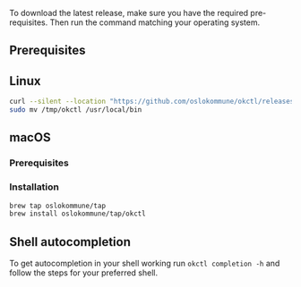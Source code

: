 To download the latest release, make sure you have the required pre-requisites. Then run the command matching your
operating system.

## Prerequisites

## Linux

```bash
curl --silent --location "https://github.com/oslokommune/okctl/releases/latest/download/okctl_$(uname -s)_amd64.tar.gz" | tar xz -C /tmp
sudo mv /tmp/okctl /usr/local/bin
```

## macOS

### Prerequisites

### Installation

```bash
brew tap oslokommune/tap
brew install oslokommune/tap/okctl
```

## Shell autocompletion

To get autocompletion in your shell working run `okctl completion -h` and follow the steps for your preferred shell.
